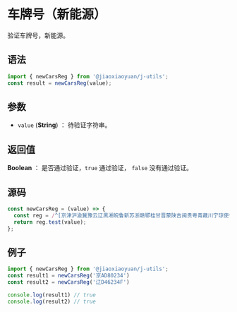 

# 车牌号（新能源）

验证车牌号，新能源。

## 语法

```js
import { newCarsReg } from '@jiaoxiaoyuan/j-utils';
const result = newCarsReg(value);
```

## 参数

- `value` (**String**) ： 待验证字符串。

## 返回值

**Boolean** ： 是否通过验证，`true` 通过验证， `false` 没有通过验证。

## 源码

```js
const newCarsReg = (value) => {
  const reg = /^[京津沪渝冀豫云辽黑湘皖鲁新苏浙赣鄂桂甘晋蒙陕吉闽贵粤青藏川宁琼使领][A-HJ-NP-Z](?:((\d{5}[A-HJK])|([A-HJK][A-HJ-NP-Z0-9][0-9]{4}))|[A-HJ-NP-Z0-9]{4}[A-HJ-NP-Z0-9挂学警港澳])$/;
  return reg.test(value);
};
```

## 例子

```js
import { newCarsReg } from '@jiaoxiaoyuan/j-utils';
const result1 = newCarsReg('京AD80234')
const result2 = newCarsReg('辽D46234F')

console.log(result1) // true
console.log(result2) // true
```
